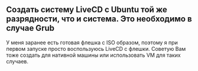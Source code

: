 ## Создать систему LiveCD с Ubuntu той же разрядности, что и система. Это необходимо в случае Grub

У меня заранее есть готовая флешка с ISO образом, поэтому я при первом запуске просто воспользуюсь LiveCD с флешки. 
Советую Вам тоже создать для нативной машины или использовать VM для таких случаев. 